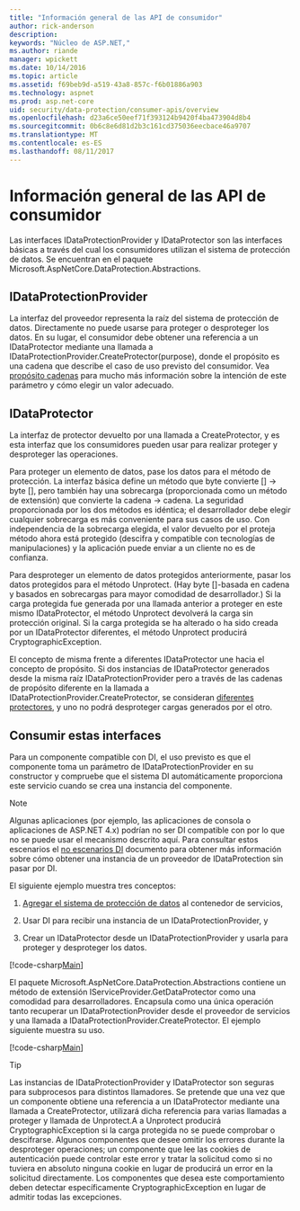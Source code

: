 ```yaml
---
title: "Información general de las API de consumidor"
author: rick-anderson
description: 
keywords: "Núcleo de ASP.NET,"
ms.author: riande
manager: wpickett
ms.date: 10/14/2016
ms.topic: article
ms.assetid: f69beb9d-a519-43a8-857c-f6b01886a903
ms.technology: aspnet
ms.prod: asp.net-core
uid: security/data-protection/consumer-apis/overview
ms.openlocfilehash: d23a6ce50eef71f393124b9420f4ba473904d8b4
ms.sourcegitcommit: 0b6c8e6d81d2b3c161cd375036eecbace46a9707
ms.translationtype: MT
ms.contentlocale: es-ES
ms.lasthandoff: 08/11/2017
---
```

# <a name="consumer-apis-overview"></a>Información general de las API de consumidor

Las interfaces IDataProtectionProvider y IDataProtector son las interfaces básicas a través del cual los consumidores utilizan el sistema de protección de datos. Se encuentran en el paquete Microsoft.AspNetCore.DataProtection.Abstractions.

## <a name="idataprotectionprovider"></a>IDataProtectionProvider

La interfaz del proveedor representa la raíz del sistema de protección de datos. Directamente no puede usarse para proteger o desproteger los datos. En su lugar, el consumidor debe obtener una referencia a un IDataProtector mediante una llamada a IDataProtectionProvider.CreateProtector(purpose), donde el propósito es una cadena que describe el caso de uso previsto del consumidor. Vea [propósito cadenas](purpose-strings.md) para mucho más información sobre la intención de este parámetro y cómo elegir un valor adecuado.

## <a name="idataprotector"></a>IDataProtector

La interfaz de protector devuelto por una llamada a CreateProtector, y es esta interfaz que los consumidores pueden usar para realizar proteger y desproteger las operaciones.

Para proteger un elemento de datos, pase los datos para el método de protección. La interfaz básica define un método que byte convierte [] -> byte [], pero también hay una sobrecarga (proporcionada como un método de extensión) que convierte la cadena -> cadena. La seguridad proporcionada por los dos métodos es idéntica; el desarrollador debe elegir cualquier sobrecarga es más conveniente para sus casos de uso. Con independencia de la sobrecarga elegida, el valor devuelto por el proteja método ahora está protegido (descifra y compatible con tecnologías de manipulaciones) y la aplicación puede enviar a un cliente no es de confianza.

Para desproteger un elemento de datos protegidos anteriormente, pasar los datos protegidos para el método Unprotect. (Hay byte []-basada en cadena y basados en sobrecargas para mayor comodidad de desarrollador.) Si la carga protegida fue generada por una llamada anterior a proteger en este mismo IDataProtector, el método Unprotect devolverá la carga sin protección original. Si la carga protegida se ha alterado o ha sido creada por un IDataProtector diferentes, el método Unprotect producirá CryptographicException.

El concepto de misma frente a diferentes IDataProtector une hacia el concepto de propósito. Si dos instancias de IDataProtector generados desde la misma raíz IDataProtectionProvider pero a través de las cadenas de propósito diferente en la llamada a IDataProtectionProvider.CreateProtector, se consideran [diferentes protectores](purpose-strings.md), y uno no podrá desproteger cargas generados por el otro.

## <a name="consuming-these-interfaces"></a>Consumir estas interfaces

Para un componente compatible con DI, el uso previsto es que el componente toma un parámetro de IDataProtectionProvider en su constructor y compruebe que el sistema DI automáticamente proporciona este servicio cuando se crea una instancia del componente.

> [!NOTE]
> Algunas aplicaciones (por ejemplo, las aplicaciones de consola o aplicaciones de ASP.NET 4.x) podrían no ser DI compatible con por lo que no se puede usar el mecanismo descrito aquí. Para consultar estos escenarios el [no escenarios DI](../configuration/non-di-scenarios.md) documento para obtener más información sobre cómo obtener una instancia de un proveedor de IDataProtection sin pasar por DI.

El siguiente ejemplo muestra tres conceptos:

1. [Agregar el sistema de protección de datos](../configuration/overview.md) al contenedor de servicios,

2. Usar DI para recibir una instancia de un IDataProtectionProvider, y

3. Crear un IDataProtector desde un IDataProtectionProvider y usarla para proteger y desproteger los datos.

[!code-csharp[Main](../using-data-protection/samples/protectunprotect.cs?highlight=26,34,35,36,37,38,39,40)]

El paquete Microsoft.AspNetCore.DataProtection.Abstractions contiene un método de extensión IServiceProvider.GetDataProtector como una comodidad para desarrolladores. Encapsula como una única operación tanto recuperar un IDataProtectionProvider desde el proveedor de servicios y una llamada a IDataProtectionProvider.CreateProtector. El ejemplo siguiente muestra su uso.

[!code-csharp[Main](./overview/samples/getdataprotector.cs?highlight=15)]

>[!TIP]
> Las instancias de IDataProtectionProvider y IDataProtector son seguras para subprocesos para distintos llamadores. Se pretende que una vez que un componente obtiene una referencia a un IDataProtector mediante una llamada a CreateProtector, utilizará dicha referencia para varias llamadas a proteger y llamada de Unprotect.A a Unprotect producirá CryptographicException si la carga protegida no se puede comprobar o descifrarse. Algunos componentes que desee omitir los errores durante la desproteger operaciones; un componente que lee las cookies de autenticación puede controlar este error y tratar la solicitud como si no tuviera en absoluto ninguna cookie en lugar de producirá un error en la solicitud directamente. Los componentes que desea este comportamiento deben detectar específicamente CryptographicException en lugar de admitir todas las excepciones.

